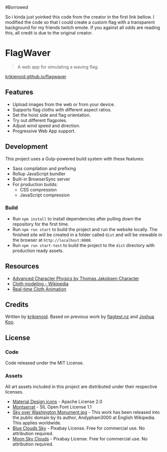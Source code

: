 #Borrowed

So i kinda just yoinked this code from the creator in the first link bellow.
I modified the code so that I could create a custom flag with a transparent background for my friends twitch emote.
If you against all odds are reading this, all credit is due to the original creator.

# FlagWaver

> A web app for simulating a waving flag.

[krikienoid.github.io/flagwaver](https://krikienoid.github.io/flagwaver/)

## Features

- Upload images from the web or from your device.
- Supports flag cloths with different aspect ratios.
- Set the hoist side and flag orientation.
- Try out different flagpoles.
- Adjust wind speed and direction.
- Progressive Web App support.

## Development

This project uses a Gulp-powered build system with these features:

- Sass compilation and prefixing
- Rollup JavaScript bundler
- Built-in BrowserSync server
- For production builds:
  - CSS compression
  - JavaScript compression

### Build

- Run ```npm install``` to install dependencies after pulling down the repository for the first time.
- Run ```npm run start``` to build the project and run the website locally. The finished site will be created in a folder called ```dist``` and will be viewable in the browser at ```http://localhost:8000```.
- Run ```npm run start-test``` to build the project to the ```dist``` directory with production ready assets.

## Resources

- [Advanced Character Physics by Thomas Jakobsen Character](http://web.archive.org/web/20070610223835/http:/www.teknikus.dk/tj/gdc2001.htm)
- [Cloth modeling - Wikipedia](https://en.wikipedia.org/wiki/Cloth_modeling)
- [Real-time Cloth Animation](http://www.darwin3d.com/gamedev/articles/col0599.pdf)

## Credits

Written by [krikienoid](https://github.com/krikienoid/flagwaver). Based on previous work by [flagtest.nz](http://flagtest.nz/) and [Joshua Koo](https://github.com/zz85).

## License

### Code

Code released under the MIT License.

### Assets

All art assets included in this project are distributed under their respective licenses.

- [Material Design icons](https://google.github.io/material-design-icons/) - Apache License 2.0
- [Montserrat](https://fonts.google.com/specimen/Montserrat) - SIL Open Font License 1.1
- [Sky over Washington Monument.jpg](https://commons.wikimedia.org/wiki/File:Sky_over_Washington_Monument.JPG) - This work has been released into the public domain by its author, Andypham3000 at English Wikipedia. This applies worldwide.
- [Blue Clouds Sky](https://pixabay.com/photos/blue-clouds-sky-background-white-69383/) - Pixabay License. Free for commercial use. No attribution required.
- [Moon Sky Clouds](https://pixabay.com/photos/moon-sky-clouds-nature-outdoor-1833172/) - Pixabay License. Free for commercial use. No attribution required.
